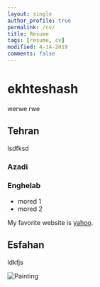 ```yaml
---
layout: single
author_profile: true
permalink: /cv/
title: Resume
tags: [resume, cv]
modified: 4-14-2019
comments: false
---
```



# ekhteshash

werwe
rwe

## Tehran
lsdfksd

### Azadi
### Enghelab

- mored 1
- mored 2

My favorite website is [yahoo](http://www.yahoo.com).


## Esfahan
ldkfjs

![Painting](https://maysagharehgozli.github.io/personal_website_template/assets/images/photo.jpg)
